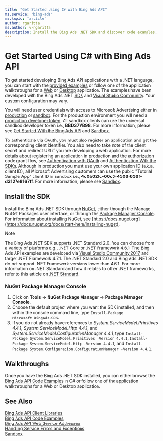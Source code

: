 ```yaml
---
title: "Get Started Using C# with Bing Ads API"
ms.service: "bing-ads"
ms.topic: "article"
author: rgaritta
ms.author: v-rgaritta
description: Install the Bing Ads .NET SDK and discover code examples.
---
```

# Get Started Using C# with Bing Ads API
To get started developing Bing Ads API applications with a .NET language, you can start with the [provided examples](code-examples.md) or follow one of the application walkthroughs for a [Web](walkthrough-web-application-csharp.md) or [Desktop](walkthrough-desktop-application-csharp.md) application. The examples have been developed with the Bing Ads .NET [SDK](client-libraries.md) and [Visual Studio Community](https://www.visualstudio.com/vs/community/). Your custom configuration may vary.

You will need user credentials with access to Microsoft Advertising either in [production](https://ads.microsoft.com/) or [sandbox](https://secure.sandbox.bingads.microsoft.com/Auth?EnvContext=Sandbox). For the production environment you will need a [production developer token](get-started.md#get-developer-token). All sandbox clients can use the universal sandbox developer token i.e., **BBD37VB98**. For more information, please see [Get Started With the Bing Ads API](get-started.md) and [Sandbox](sandbox.md#access).  

To authenticate via OAuth, you must also register an application and get the corresponding client identifier. You also need to take note of the client secret and redirect URI if you are developing a web application. For more details about registering an application in production and the authorization code grant flow, see [Authentication with OAuth](authentication-oauth.md) and [Authentication With the SDKs](sdk-authentication.md#oauth). Although in production you must use your own application ID (a.k.a. client ID), all Microsoft Advertising customers can use the public "Tutorial Sample App" client ID in sandbox i.e., **4c0b021c-00c3-4508-838f-d3127e8167ff**. For more information, please see [Sandbox](sandbox.md#access). 

## <a name="installation"></a>Install the SDK
Install the Bing Ads .NET SDK through [NuGet](https://www.nuget.org/packages/Microsoft.BingAds.SDK/), either through the Manage NuGet Packages user interface, or through the [Package Manager Console](#package-manager). For information about installing NuGet, see [https://docs.nuget.org](https://docs.nuget.org/docs/start-here/installing-nuget).

> [!NOTE]
> The Bing Ads .NET SDK supports .NET Standard 2.0. You can choose from a variety of platforms e.g., .NET Core or .NET Framework 4.6.1. The Bing Ads API examples are developed via [Visual Studio Community 2017](https://www.visualstudio.com/vs/community/) and target .NET Framework 4.7.1. The .NET Standard 2.0 and Bing Ads .NET SDK do not support .NET Framework versions lower than 4.6.1. For more information on .NET Standard and how it relates to other .NET frameworks, refer to this article on [.NET Standard](/dotnet/standard/net-standard). 

### <a name="package-manager"></a>NuGet Package Manager Console

1. Click on **Tools** -&gt; **NuGet Package Manager** -&gt; **Package Manager Console**.
2. Choose the default project where you want the SDK installed, and then within the console command line, type `Install-Package Microsoft.BingAds.SDK`. 
3. If you do not already have references to *System.ServiceModel.Primitives 4.4.1*, *System.ServiceModel.Http 4.4.1*, and *System.ServiceModel.ConfigurationManager 4.4.1*, type `Install-Package System.ServiceModel.Primitives -Version 4.4.1`, `Install-Package System.ServiceModel.Http -Version 4.4.1`, and `Install-Package System.Configuration.ConfigurationManager -Version 4.4.1`.

## <a name="walkthrough"></a>Walkthroughs
Once you have the Bing Ads .NET SDK installed, you can either browse the [Bing Ads API Code Examples](code-examples.md) in C# or follow one of the application walkthroughs for a [Web](walkthrough-web-application-csharp.md) or [Desktop](walkthrough-desktop-application-csharp.md) application.

## See Also
[Bing Ads API Client Libraries](client-libraries.md)    
[Bing Ads API Code Examples](code-examples.md)    
[Bing Ads API Web Service Addresses](web-service-addresses.md)  
[Handling Service Errors and Exceptions](handle-service-errors-exceptions.md)  
[Sandbox](sandbox.md)  

